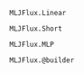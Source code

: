 
```@docs
MLJFlux.Linear
```

```@docs
MLJFlux.Short
```

```@docs
MLJFlux.MLP
```

```@docs
MLJFlux.@builder
```
